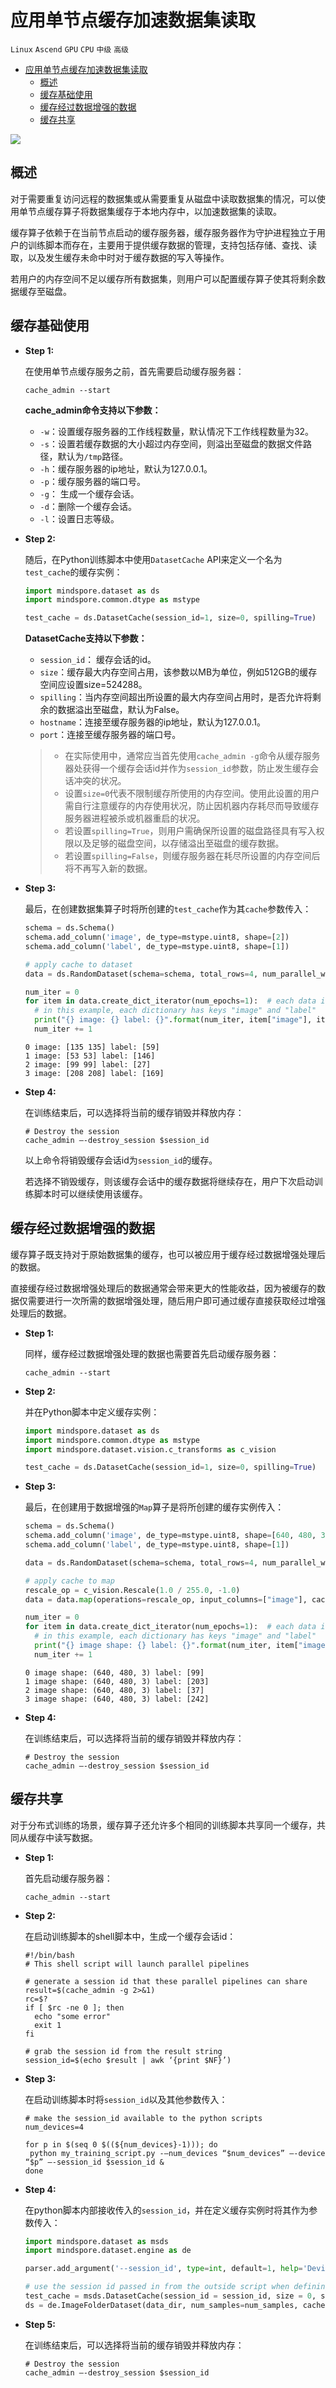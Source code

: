 # 应用单节点缓存加速数据集读取

`Linux` `Ascend` `GPU` `CPU` `中级` `高级`

<!-- TOC -->

- [应用单节点缓存加速数据集读取](#应用单节点缓存加速数据集读取)
    - [概述](#概述)
    - [缓存基础使用](#缓存基础使用)
    - [缓存经过数据增强的数据](#缓存经过数据增强的数据)
    - [缓存共享](#缓存共享)

<!-- /TOC -->

<a href="https://gitee.com/mindspore/docs/blob/master/tutorials/source_zh_cn/advanced_use/cache.md" target="_blank"><img src="../_static/logo_source.png"></a>

## 概述

对于需要重复访问远程的数据集或从需要重复从磁盘中读取数据集的情况，可以使用单节点缓存算子将数据集缓存于本地内存中，以加速数据集的读取。

缓存算子依赖于在当前节点启动的缓存服务器，缓存服务器作为守护进程独立于用户的训练脚本而存在，主要用于提供缓存数据的管理，支持包括存储、查找、读取，以及发生缓存未命中时对于缓存数据的写入等操作。

若用户的内存空间不足以缓存所有数据集，则用户可以配置缓存算子使其将剩余数据缓存至磁盘。

##  缓存基础使用

- **Step 1:**

    在使用单节点缓存服务之前，首先需要启动缓存服务器：

    ```shell
    cache_admin --start
    ```

    **cache_admin命令支持以下参数：**
    - `-w`：设置缓存服务器的工作线程数量，默认情况下工作线程数量为32。
    - `-s`：设置若缓存数据的大小超过内存空间，则溢出至磁盘的数据文件路径，默认为`/tmp`路径。
    - `-h`：缓存服务器的ip地址，默认为127.0.0.1。
    - `-p`：缓存服务器的端口号。
    - `-g`： 生成一个缓存会话。
    - `-d`：删除一个缓存会话。
    - `-l`：设置日志等级。

- **Step 2:**

    随后，在Python训练脚本中使用`DatasetCache` API来定义一个名为`test_cache`的缓存实例：

    ```python
    import mindspore.dataset as ds
    import mindspore.common.dtype as mstype

    test_cache = ds.DatasetCache(session_id=1, size=0, spilling=True)
    ```

    **DatasetCache支持以下参数：**
    - `session_id`： 缓存会话的id。
    - `size`：缓存最大内存空间占用，该参数以MB为单位，例如512GB的缓存空间应设置size=524288。
    - `spilling`：当内存空间超出所设置的最大内存空间占用时，是否允许将剩余的数据溢出至磁盘，默认为False。
    - `hostname`：连接至缓存服务器的ip地址，默认为127.0.0.1。
    - `port`：连接至缓存服务器的端口号。

    > - 在实际使用中，通常应当首先使用`cache_admin -g`命令从缓存服务器处获得一个缓存会话id并作为`session_id`参数，防止发生缓存会话冲突的状况。
    > - 设置`size=0`代表不限制缓存所使用的内存空间。使用此设置的用户需自行注意缓存的内存使用状况，防止因机器内存耗尽而导致缓存服务器进程被杀或机器重启的状况。
    > - 若设置`spilling=True`，则用户需确保所设置的磁盘路径具有写入权限以及足够的磁盘空间，以存储溢出至磁盘的缓存数据。
    > - 若设置`spilling=False`，则缓存服务器在耗尽所设置的内存空间后将不再写入新的数据。

- **Step 3:**

    最后，在创建数据集算子时将所创建的`test_cache`作为其`cache`参数传入：

    ```python
    schema = ds.Schema()
    schema.add_column('image', de_type=mstype.uint8, shape=[2])
    schema.add_column('label', de_type=mstype.uint8, shape=[1])

    # apply cache to dataset
    data = ds.RandomDataset(schema=schema, total_rows=4, num_parallel_workers=1, cache=test_cache)

    num_iter = 0
    for item in data.create_dict_iterator(num_epochs=1):  # each data is a dictionary
      # in this example, each dictionary has keys "image" and "label"
      print("{} image: {} label: {}".format(num_iter, item["image"], item["label"]))
      num_iter += 1
    ```

    ```
    0 image: [135 135] label: [59]
    1 image: [53 53] label: [146]
    2 image: [99 99] label: [27]
    3 image: [208 208] label: [169]
    ```

- **Step 4:**

    在训练结束后，可以选择将当前的缓存销毁并释放内存：

    ```shell
    # Destroy the session
    cache_admin –-destroy_session $session_id
    ```

    以上命令将销毁缓存会话id为`session_id`的缓存。

    若选择不销毁缓存，则该缓存会话中的缓存数据将继续存在，用户下次启动训练脚本时可以继续使用该缓存。

##  缓存经过数据增强的数据

缓存算子既支持对于原始数据集的缓存，也可以被应用于缓存经过数据增强处理后的数据。

直接缓存经过数据增强处理后的数据通常会带来更大的性能收益，因为被缓存的数据仅需要进行一次所需的数据增强处理，随后用户即可通过缓存直接获取经过增强处理后的数据。

- **Step 1:**

    同样，缓存经过数据增强处理的数据也需要首先启动缓存服务器：

    ```shell
    cache_admin --start
    ```

- **Step 2:**

    并在Python脚本中定义缓存实例：

    ```python
    import mindspore.dataset as ds
    import mindspore.common.dtype as mstype
    import mindspore.dataset.vision.c_transforms as c_vision

    test_cache = ds.DatasetCache(session_id=1, size=0, spilling=True)
    ```

- **Step 3:**

    最后，在创建用于数据增强的`Map`算子是将所创建的缓存实例传入：

    ```python
    schema = ds.Schema()
    schema.add_column('image', de_type=mstype.uint8, shape=[640, 480, 3])
    schema.add_column('label', de_type=mstype.uint8, shape=[1])

    data = ds.RandomDataset(schema=schema, total_rows=4, num_parallel_workers=1)

    # apply cache to map
    rescale_op = c_vision.Rescale(1.0 / 255.0, -1.0)
    data = data.map(operations=rescale_op, input_columns=["image"], cache=test_cache)

    num_iter = 0
    for item in data.create_dict_iterator(num_epochs=1):  # each data is a dictionary
      # in this example, each dictionary has keys "image" and "label"
      print("{} image shape: {} label: {}".format(num_iter, item["image"].shape, item["label"]))
      num_iter += 1
    ```

    ```
    0 image shape: (640, 480, 3) label: [99]
    1 image shape: (640, 480, 3) label: [203]
    2 image shape: (640, 480, 3) label: [37]
    3 image shape: (640, 480, 3) label: [242]
    ```

- **Step 4:**

    在训练结束后，可以选择将当前的缓存销毁并释放内存：

    ```shell
    # Destroy the session
    cache_admin –-destroy_session $session_id
    ```

## 缓存共享

对于分布式训练的场景，缓存算子还允许多个相同的训练脚本共享同一个缓存，共同从缓存中读写数据。

- **Step 1:**

    首先启动缓存服务器：

    ```shell
    cache_admin --start
    ```

- **Step 2:**

    在启动训练脚本的shell脚本中，生成一个缓存会话id：

    ```shell
    #!/bin/bash
    # This shell script will launch parallel pipelines

    # generate a session id that these parallel pipelines can share
    result=$(cache_admin -g 2>&1)
    rc=$?
    if [ $rc -ne 0 ]; then
      echo "some error"
      exit 1
    fi

    # grab the session id from the result string
    session_id=$(echo $result | awk ‘{print $NF}’)
    ```

- **Step 3:**

    在启动训练脚本时将`session_id`以及其他参数传入：

    ```shell
    # make the session_id available to the python scripts
    num_devices=4

    for p in $(seq 0 $((${num_devices}-1))); do
     python my_training_script.py -–num_devices “$num_devices” –-device “$p” –-session_id $session_id &
    done
    ```

- **Step 4:**

    在python脚本内部接收传入的`session_id`，并在定义缓存实例时将其作为参数传入：

    ```python
    import mindspore.dataset as msds
    import mindspore.dataset.engine as de

    parser.add_argument('--session_id', type=int, default=1, help='Device num.')

    # use the session id passed in from the outside script when defining the cache
    test_cache = msds.DatasetCache(session_id = session_id, size = 0, spilling=False)
    ds = de.ImageFolderDataset(data_dir, num_samples=num_samples, cache = test_cache)
    ```

- **Step 5:**

    在训练结束后，可以选择将当前的缓存销毁并释放内存：

    ```shell
    # Destroy the session
    cache_admin –-destroy_session $session_id
    ```
